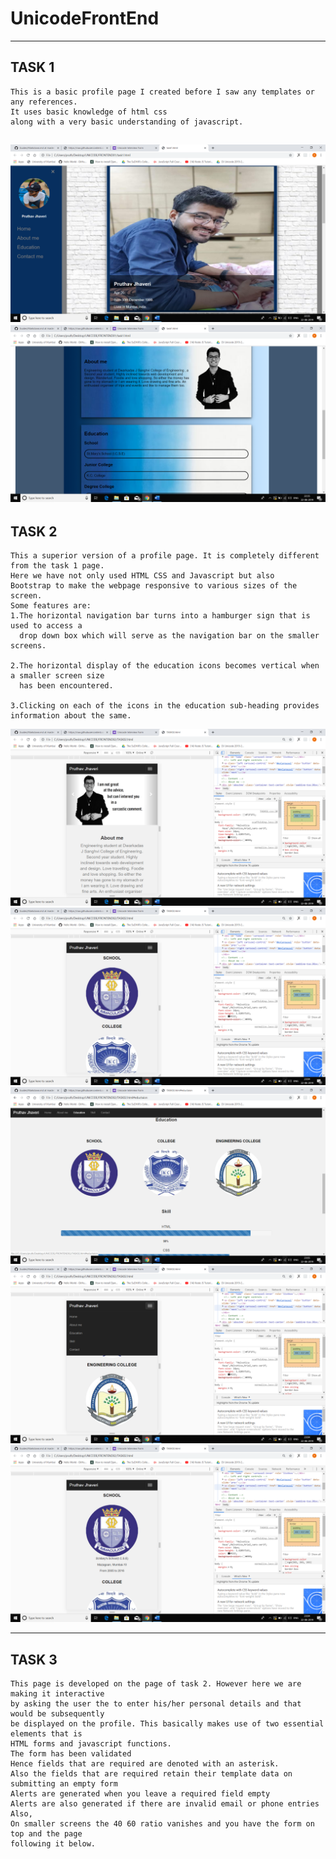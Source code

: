 # UnicodeFrontEnd
--- 
## TASK 1
```
This is a basic profile page I created before I saw any templates or any references. 
It uses basic knowledge of html css
along with a very basic understanding of javascript.
```
![ss1-1](/Screenshots/t1-1.png)
![ss1-2](/Screenshots/t1-2.png)
---
## TASK 2
```
This a superior version of a profile page. It is completely different from the task 1 page. 
Here we have not only used HTML CSS and Javascript but also 
Bootstrap to make the webpage responsive to various sizes of the screen.
Some features are:
1.The horizontal navigation bar turns into a hamburger sign that is used to access a
  drop down box which will serve as the navigation bar on the smaller screens.

2.The horizontal display of the education icons becomes vertical when a smaller screen size 
  has been encountered.
  
3.Clicking on each of the icons in the education sub-heading provides information about the same.

```
![ss2-1](/Screenshots/t2-1.png)
![ss2-2](/Screenshots/t2-2.png)
![ss2-3](/Screenshots/t2-3.png)
![ss2-4](/Screenshots/t2-4.png)
![ss2-5](/Screenshots/t2-5.png)

---
## TASK 3
```
This page is developed on the page of task 2. However here we are making it interactive
by asking the user the to enter his/her personal details and that would be subsequently
be displayed on the profile. This basically makes use of two essential elements that is 
HTML forms and javascript functions.
The form has been validated 
Hence fields that are required are denoted with an asterisk.
Also the fields that are required retain their template data on submitting an empty form 
Alerts are generated when you leave a required field empty 
Alerts are also generated if there are invalid email or phone entries
Also,
On smaller screens the 40 60 ratio vanishes and you have the form on top and the page 
following it below.
```
